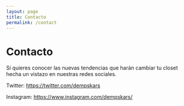 ```yaml
---
layout: page
title: Contacto
permalink: /contact
---
```


# Contacto
Sí quieres conocer las nuevas tendencias que harán cambiar tu closet hecha un vistazo en nuestras redes sociales.

Twitter: https://twitter.com/dempskars

Instagram: https://www.instagram.com/dempskars/
